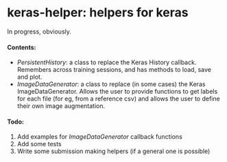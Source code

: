 # keras-helper: helpers for keras
In progress, obviously.
#### Contents:
- *PersistentHistory*: a class to replace the Keras History callback. Remembers 
across training sessions, and has methods to load, save and plot.
- *ImageDataGenerator*: a class to replace (in some cases) the Keras 
ImageDataGenerator. Allows the user to provide functions to get labels for each 
file (for eg, from a reference csv) and allows the user to define their own 
image augmentation.
#### Todo:
1. Add examples for *ImageDataGenerator* callback functions
2. Add some tests
3. Write some submission making helpers (if a general one is possible)
